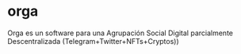 # orga
Orga es un software para una Agrupación Social Digital parcialmente Descentralizada (Telegram+Twitter+NFTs+Cryptos))
